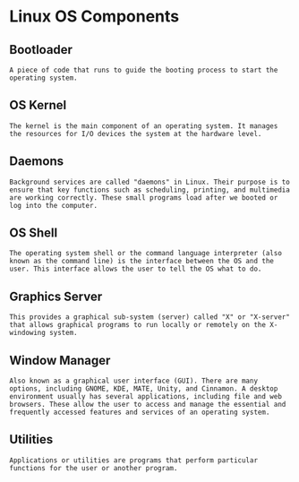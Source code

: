 # Linux OS Components

## Bootloader

	A piece of code that runs to guide the booting process to start the operating system.

## OS Kernel

	The kernel is the main component of an operating system. It manages the resources for I/O devices the system at the hardware level.

## Daemons

	Background services are called "daemons" in Linux. Their purpose is to ensure that key functions such as scheduling, printing, and multimedia are working correctly. These small programs load after we booted or log into the computer.

## OS Shell

	The operating system shell or the command language interpreter (also known as the command line) is the interface between the OS and the user. This interface allows the user to tell the OS what to do.

## Graphics Server

	This provides a graphical sub-system (server) called "X" or "X-server" that allows graphical programs to run locally or remotely on the X-windowing system.

## Window Manager

	Also known as a graphical user interface (GUI). There are many options, including GNOME, KDE, MATE, Unity, and Cinnamon. A desktop environment usually has several applications, including file and web browsers. These allow the user to access and manage the essential and frequently accessed features and services of an operating system.

## Utilities
	
	Applications or utilities are programs that perform particular functions for the user or another program.

